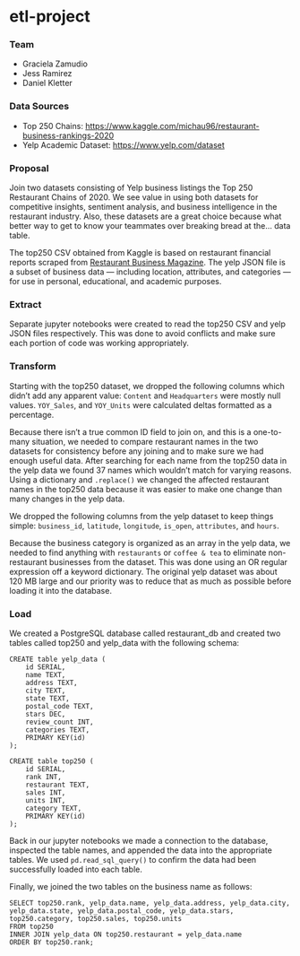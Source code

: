 # etl-project

### Team
- Graciela Zamudio
- Jess Ramirez
- Daniel Kletter

### Data Sources
- Top 250 Chains: https://www.kaggle.com/michau96/restaurant-business-rankings-2020
- Yelp Academic Dataset: https://www.yelp.com/dataset

### Proposal
Join two datasets consisting of Yelp business listings the Top 250 Restaurant Chains of 2020. We see value in using both datasets for competitive insights, sentiment analysis, and business intelligence in the restaurant industry. Also, these datasets are a great choice because what better way to get to know your teammates over breaking bread at the... data table.

The top250 CSV obtained from Kaggle is based on restaurant financial reports scraped from [Restaurant Business Magazine](http://www.restaurantbusinessonline.com/). The yelp JSON file is a subset of business data — including location, attributes, and categories — for use in personal, educational, and academic purposes.

### Extract
Separate jupyter notebooks were created to read the top250 CSV and yelp JSON files respectively. This was done to avoid conflicts and make sure each portion of code was working appropriately.

### Transform
Starting with the top250 dataset, we dropped the following columns which didn’t add any apparent value: `Content` and `Headquarters` were mostly null values. `YOY_Sales`, and `YOY_Units` were calculated deltas formatted as a percentage.

Because there isn’t a true common ID field to join on, and this is a one-to-many situation, we needed to compare restaurant names in the two datasets for consistency before any joining and to make sure we had enough useful data. After searching for each name from the top250 data in the yelp data we found 37 names which wouldn’t match for varying reasons. Using a dictionary and `.replace()` we changed the affected restaurant names in the top250 data because it was easier to make one change than many changes in the yelp data.

We dropped the following columns from the yelp dataset to keep things simple: `business_id`, `latitude`, `longitude`, `is_open`, `attributes`, and `hours`. 

Because the business category is organized as an array in the yelp data, we needed to find anything with `restaurants` or `coffee & tea` to eliminate non-restaurant businesses from the dataset. This was done using an OR regular expression off a keyword dictionary. The original yelp dataset was about 120 MB large and our priority was to reduce that as much as possible before loading it into the database.

### Load
We created a PostgreSQL database called restaurant_db and created two tables called top250 and yelp_data with the following schema:

```
CREATE table yelp_data (
	id SERIAL,
	name TEXT,
	address TEXT,
	city TEXT,
	state TEXT,
	postal_code TEXT,
	stars DEC,
	review_count INT,
	categories TEXT,
	PRIMARY KEY(id)
);

CREATE table top250 (
	id SERIAL,
	rank INT,
	restaurant TEXT,
	sales INT,
	units INT,
	category TEXT,
	PRIMARY KEY(id)
);
```

Back in our jupyter notebooks we made a connection to the database, inspected the table names, and appended the data into the appropriate tables. We used `pd.read_sql_query()` to confirm the data had been successfully loaded into each table.

Finally, we joined the two tables on the business name as follows:

```
SELECT top250.rank, yelp_data.name, yelp_data.address, yelp_data.city, yelp_data.state, yelp_data.postal_code, yelp_data.stars, top250.category, top250.sales, top250.units
FROM top250
INNER JOIN yelp_data ON top250.restaurant = yelp_data.name
ORDER BY top250.rank;
```
